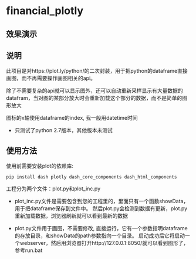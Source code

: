 # financial_plotly

## 效果演示

## 说明

此项目是对https://plot.ly/python/的二次封装，用于把python的dataframe直接画图，而不再需要操作画图相关的api。

除了不需要复杂的api就可以显示图外，还可以自动重新采样显示有大量数据的datafram，当对图的某部分放大时会重新加载这个部分的数据，而不是简单的图形放大

图标的x轴使用dataframe的index, 我一般用datetime时间

* 只测试了python 2.7版本，其他版本未测试

## 使用方法

使用前需要安装plot的依赖库:

```
pip install dash plotly dash_core_components dash_html_components
```

工程分为两个文件：plot.py和plot_inc.py

* plot_inc.py文件是需要包含到您的工程里的，里面只有一个函数showData，用于把dataframe保存到文件中。
然后plot.py会检测到数据有更新，plot.py重新加载数据，浏览器刷新就可以看到最新的数据

* plot.py文件用于画图，不需要修改, 直接运行，它有一个参数指明dataframe的存放目录，和showData的path参数指向一个目录。
启动成功后它将启动一个webserver，然后用浏览器打开http://127.0.0.1:8050/就可以看到图形了，参考run.bat